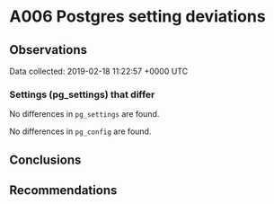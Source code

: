 # A006 Postgres setting deviations #

## Observations ##
Data collected: 2019-02-18 11:22:57 +0000 UTC  

### Settings (pg_settings) that differ ###

No differences in `pg_settings` are found.


No differences in `pg_config` are found.



## Conclusions ##


## Recommendations ##

